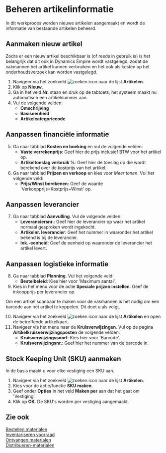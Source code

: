 # Beheren artikelinformatie

In dit werkproces worden nieuwe artikelen aangemaakt en wordt de informatie van bestaande artikelen beheerd.

## Aanmaken nieuw artikel

Zodra er een nieuw artikel beschikbaar is (of reeds in gebruik is) is het belangrijk dat dit ook in Dynamics Empire wordt vastgelegd, zodat de vakmannen het artikel kunnen verbruiken en het ook als kosten op het onderhoudsverzoek kan worden vastgelegd.
1. Navigeer via het zoekveld ![zoeken icon](/assets/images/zoeken.png "zoeken icon") naar de lijst **Artikelen**.
2. Klik op **Nieuw**. 
3. Ga in het veld **Nr.** staan en druk op de tabtoets; het systeem maakt nu automatisch een artikelnummer aan.
4. Vul de volgende velden: 
	- **Omschrijving**  
	- **Basiseenheid** 
	- **Artikelcategoriecode**

## Aanpassen financiële informatie

5. Ga naar tabblad **Kosten en boeking** en vul de volgende velden:
	- **Vaste verrekenprijs**: Geef hier de prijs inclusief BTW voor het artikel op.
	- **Artikeltoeslag verbruik %**: Geef hier de toeslag op die wordt berekend over de kostprijs van het artikel.
6. Ga naar tabblad **Prijzen en verkoop** en kies voor *Meer tonen*.  Vul het volgende veld:
    - **Prijs/Winst berekenen**: Geef de waarde 'Verkoopprijs=Kostprijs+Winst' op.

## Aanpassen leverancier

7. Ga naar tabblad **Aanvulling**. Vul de volgende velden:
    - **Leveranciersnr.**: Geef hier de leverancier op waar het artikel normaal gesproken wordt ingekocht.
    - **Artikelnr. leverancier**: Geef het nummer in waaronder het artikel bekend is bij de leverancier.
    - **Ink.-eenheid**: Geef de eenheid op waaronder de leverancier het artikel levert.
    
## Aanpassen logistieke informatie

8. Ga naar tabblad **Planning**. Vul het volgende veld:
    - **Bestelbeleid**: Kies hier voor 'Maximum aantal'.
9. Kies in het menu voor de actie **Speciale prijzen instellen**. Geef de inkoopprijs per leverancier op.

Om een artikel scanbaar te maken voor de vakmannen is het nodig om een barcode aan het artikel te koppelen. Dit doet u als volgt. 

10. Navigeer via het zoekveld ![zoeken icon](/assets/images/zoeken.png "zoeken icon") naar de lijst **Artikelen** en open de betreffende artikelkaart.
11. Navigeer via het menu naar de **Kruisverwijzingen**. Vul op de pagina **Artikelkruisverwijzingsposten** de volgende velden: 
    - **Kruisverwijzingssoort**: Kies hier voor 'Barcode'.  
    - **Kruisverwijzingsnr.**: Geef hier het nummer van de barcode in.  

## Stock Keeping Unit (SKU) aanmaken 

In de basis maakt u voor elke vestiging een SKU aan.

1. Navigeer via het zoekveld ![zoeken icon](/assets/images/zoeken.png "zoeken icon") naar de lijst **Artikelen**. 
2. Kies voor de actie/functie **SKU maken**.
3. Geef onder **Opties** in het veld **Maken per** aan dat het gaat om 'Vestiging'.  
4. Klik op **OK**. De SKU's worden per vestiging aangemaakt.    

## Zie ook

[Bestellen materialen](../bestellen-materialen/)  
[Inventariseren voorraad](../inventariseren-voorraad/)  
[Ontvangen materialen](../ontvangen-materialen/)  
[Distribueren-materialen](../distribueren-materialen/)  

